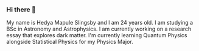 ### Hi there 👋

My name is Hedya Mapule Slingsby and I am 24 years old. I am studying a BSc in Astronomy and Astrophysics. I am currently working on a research essay that explores dark matter. I'm currently learning Quantum Physics alongside Statistical Physics for my Physics Major. 

<!--
**hamkins99/hamkins99** is a ✨ _special_ ✨ repository because its `README.md` (this file) appears on your GitHub profile.

Here are some ideas to get you started:

- 🔭 I’m currently working on ...
- 🌱 I’m currently learning ...
- 👯 I’m looking to collaborate on ...
- 🤔 I’m looking for help with ...
- 💬 Ask me about ...
- 📫 How to reach me: ...
- 😄 Pronouns: ...
- ⚡ Fun fact: ...
-->
